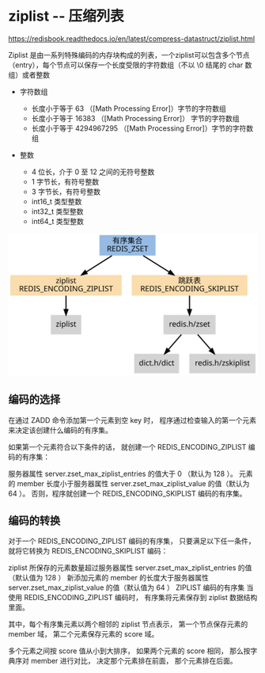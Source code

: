 # ziplist -- 压缩列表

https://redisbook.readthedocs.io/en/latest/compress-datastruct/ziplist.html

Ziplist 是由一系列特殊编码的内存块构成的列表，一个ziplist可以包含多个节点（entry），每个节点可以保存一个长度受限的字符数组（不以 \0 结尾的 char 数组）或者整数

* 字符数组  
  + 长度小于等于 63 （[Math Processing Error]）字节的字符数组
  + 长度小于等于 16383 （[Math Processing Error]） 字节的字符数组
  + 长度小于等于 4294967295 （[Math Processing Error]）字节的字符数组

* 整数  
  + 4 位长，介于 0 至 12 之间的无符号整数
  + 1 字节长，有符号整数
  + 3 字节长，有符号整数
  + int16_t 类型整数
  + int32_t 类型整数
  + int64_t 类型整数



![avatar](../images/zset.svg)

## 编码的选择
在通过 ZADD 命令添加第一个元素到空 key 时， 程序通过检查输入的第一个元素来决定该创建什么编码的有序集。

如果第一个元素符合以下条件的话， 就创建一个 REDIS_ENCODING_ZIPLIST 编码的有序集：

服务器属性 server.zset_max_ziplist_entries 的值大于 0 （默认为 128 ）。
元素的 member 长度小于服务器属性 server.zset_max_ziplist_value 的值（默认为 64 ）。
否则，程序就创建一个 REDIS_ENCODING_SKIPLIST 编码的有序集。

## 编码的转换
对于一个 REDIS_ENCODING_ZIPLIST 编码的有序集， 只要满足以下任一条件， 就将它转换为 REDIS_ENCODING_SKIPLIST 编码：

ziplist 所保存的元素数量超过服务器属性 server.zset_max_ziplist_entries 的值（默认值为 128 ）
新添加元素的 member 的长度大于服务器属性 server.zset_max_ziplist_value 的值（默认值为 64 ）
ZIPLIST 编码的有序集
当使用 REDIS_ENCODING_ZIPLIST 编码时， 有序集将元素保存到 ziplist 数据结构里面。

其中，每个有序集元素以两个相邻的 ziplist 节点表示， 第一个节点保存元素的 member 域， 第二个元素保存元素的 score 域。

多个元素之间按 score 值从小到大排序， 如果两个元素的 score 相同， 那么按字典序对 member 进行对比， 决定那个元素排在前面， 那个元素排在后面。
